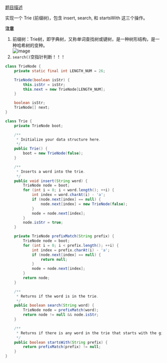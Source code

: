 [题目描述](https://leetcode-cn.com/problems/implement-trie-prefix-tree/)

实现一个 Trie (前缀树)，包含 insert, search, 和 startsWith 这三个操作。

**注意**
1. 前缀树：Trie树，即字典树，又称单词查找树或键树，是一种树形结构，是一种哈希树的变种。   
![image](https://images0.cnblogs.com/blog/440499/201308/05224450-851bf5fb62b245eb970d274ac2d43518.jpg)
2. `search()`空指针判断！！！

```java
class TrieNode {
    private static final int LENGTH_NUM = 26;

    TrieNode(boolean isStr) {
        this.isStr = isStr;
        this.next = new TrieNode[LENGTH_NUM];
    }

    boolean isStr;
    TrieNode[] next;
}

class Trie {
    private TrieNode boot;

    /**
     * Initialize your data structure here.
     */
    public Trie() {
        boot = new TrieNode(false);
    }

    /**
     * Inserts a word into the trie.
     */
    public void insert(String word) {
        TrieNode node = boot;
        for (int i = 0; i < word.length(); ++i) {
            int index = word.charAt(i) - 'a';
            if (node.next[index] == null) {
                node.next[index] = new TrieNode(false);
            }
            node = node.next[index];
        }
        node.isStr = true;
    }

    private TrieNode prefixMatch(String prefix) {
        TrieNode node = boot;
        for (int i = 0; i < prefix.length(); ++i) {
            int index = prefix.charAt(i) - 'a';
            if (node.next[index] == null) {
                return null;
            }
            node = node.next[index];
        }
        return node;
    }

    /**
     * Returns if the word is in the trie.
     */
    public boolean search(String word) {
        TrieNode node = prefixMatch(word);
        return node != null && node.isStr;
    }

    /**
     * Returns if there is any word in the trie that starts with the given prefix.
     */
    public boolean startsWith(String prefix) {
        return prefixMatch(prefix) != null;
    }
}
```
